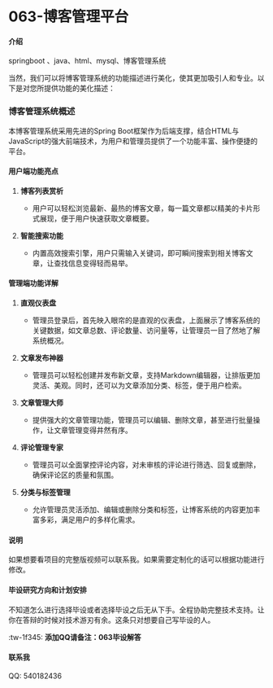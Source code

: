 # 063-博客管理平台

#### 介绍
springboot 、java、html、mysql、博客管理系统

当然，我们可以将博客管理系统的功能描述进行美化，使其更加吸引人和专业。以下是对您所提供功能的美化描述：

### 博客管理系统概述

本博客管理系统采用先进的Spring Boot框架作为后端支撑，结合HTML与JavaScript的强大前端技术，为用户和管理员提供了一个功能丰富、操作便捷的平台。

#### 用户端功能亮点

1. **博客列表赏析**
   - 用户可以轻松浏览最新、最热的博客文章，每一篇文章都以精美的卡片形式展现，便于用户快速获取文章概要。

2. **智能搜索功能**
   - 内置高效搜索引擎，用户只需输入关键词，即可瞬间搜索到相关博客文章，让查找信息变得轻而易举。

#### 管理端功能详解

1. **直观仪表盘**
   - 管理员登录后，首先映入眼帘的是直观的仪表盘，上面展示了博客系统的关键数据，如文章总数、评论数量、访问量等，让管理员一目了然地了解系统概况。

2. **文章发布神器**
   - 管理员可以轻松创建并发布新文章，支持Markdown编辑器，让排版更加灵活、美观。同时，还可以为文章添加分类、标签，便于用户检索。

3. **文章管理大师**
   - 提供强大的文章管理功能，管理员可以编辑、删除文章，甚至进行批量操作，让文章管理变得井然有序。

4. **评论管理专家**
   - 管理员可以全面掌控评论内容，对未审核的评论进行筛选、回复或删除，确保评论区的质量和氛围。

5. **分类与标签管理**
   - 允许管理员灵活添加、编辑或删除分类和标签，让博客系统的内容更加丰富多彩，满足用户的多样化需求。

#### 说明
如果想要看项目的完整版视频可以联系我。如果需要定制化的话可以根据功能进行修改。

#### 毕设研究方向和计划安排
不知道怎么进行选择毕设或者选择毕设之后无从下手。全程协助完整技术支持。让你在答辩的时候对技术游刃有余。这条只对想要自己写毕设的人。

:tw-1f345: **添加QQ请备注：063毕设解答** 

#### 联系我
QQ: 540182436

